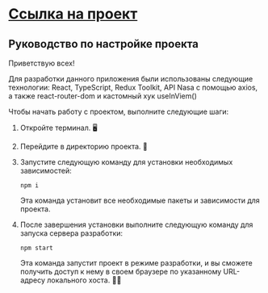 # [Ссылка на проект](https://justdoingl.github.io/nasaApi-reactTS-reduxTK/)

## Руководство по настройке проекта

Приветствую всех!

Для разработки данного приложения были использованы следующие технологии: React, TypeScript, Redux Toolkit, API Nasa с помощью axios, а также react-router-dom и кастомный хук useInViem()

Чтобы начать работу с проектом, выполните следующие шаги:

1. Откройте терминал. 🖥️
2. Перейдите в директорию проекта. 📂
3. Запустите следующую команду для установки необходимых зависимостей:

   ```
   npm i
   ```

   Эта команда установит все необходимые пакеты и зависимости для проекта.
4. После завершения установки выполните следующую команду для запуска сервера разработки:

   ```
   npm start
   ```

   Эта команда запустит проект в режиме разработки, и вы сможете получить доступ к нему в своем браузере по указанному URL-адресу локального хоста. 🚀🌐

